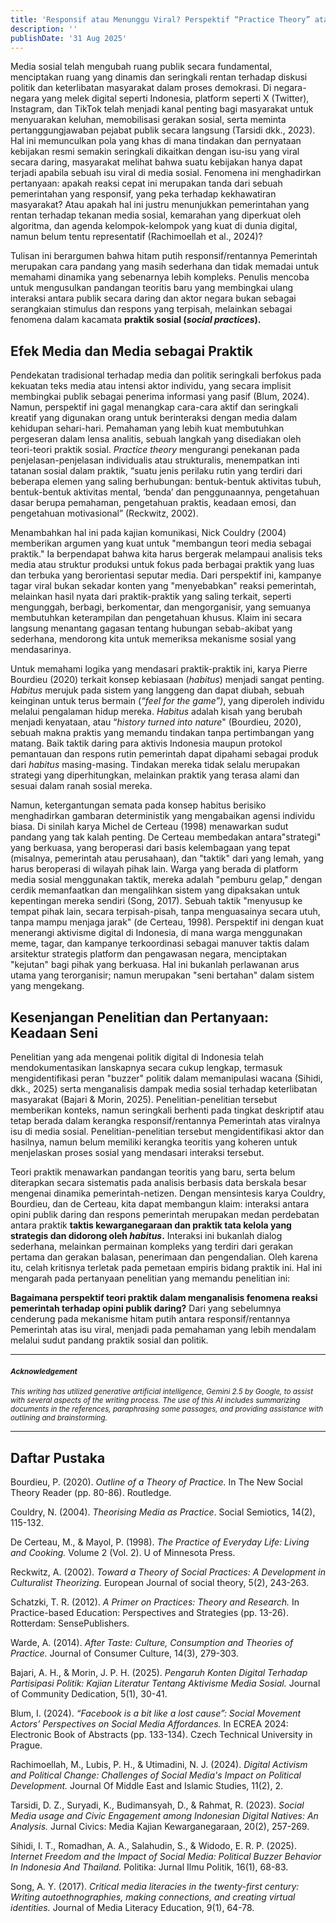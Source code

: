 ```yaml
---
title: 'Responsif atau Menunggu Viral? Perspektif “Practice Theory” atas Reaksi Pemerintah terhadap Opini Publik Daring'
description: ''
publishDate: '31 Aug 2025'
---
```


Media sosial telah mengubah ruang publik secara fundamental, menciptakan ruang yang dinamis dan seringkali rentan terhadap diskusi politik dan keterlibatan masyarakat dalam proses demokrasi. Di negara-negara yang melek digital seperti Indonesia, platform seperti X (Twitter), Instagram, dan TikTok telah menjadi kanal penting bagi masyarakat untuk menyuarakan keluhan, memobilisasi gerakan sosial, serta meminta pertanggungjawaban pejabat publik secara langsung (Tarsidi dkk., 2023). Hal ini memunculkan pola yang khas di mana tindakan dan pernyataan kebijakan resmi semakin seringkali dikaitkan dengan isu-isu yang viral secara daring, masyarakat melihat bahwa suatu kebijakan hanya dapat terjadi apabila sebuah isu viral di media sosial. Fenomena ini menghadirkan pertanyaan: apakah reaksi cepat ini merupakan tanda dari sebuah pemerintahan yang responsif, yang peka terhadap kekhawatiran masyarakat? Atau apakah hal ini justru menunjukkan pemerintahan yang rentan terhadap tekanan media sosial, kemarahan yang diperkuat oleh algoritma, dan agenda kelompok-kelompok yang kuat di dunia digital, namun belum tentu representatif (Rachimoellah et al., 2024)?

Tulisan ini berargumen bahwa hitam putih responsif/rentannya Pemerintah merupakan cara pandang yang masih sederhana dan tidak memadai untuk memahami dinamika yang sebenarnya lebih kompleks. Penulis  mencoba untuk mengusulkan pandangan teoritis baru yang membingkai ulang interaksi antara publik secara daring dan aktor negara bukan sebagai serangkaian stimulus dan respons yang terpisah, melainkan sebagai fenomena dalam kacamata **praktik sosial (*social practices*).**

## Efek Media dan Media sebagai Praktik

Pendekatan tradisional terhadap media dan politik seringkali berfokus pada kekuatan teks media atau intensi aktor individu, yang secara implisit membingkai publik sebagai penerima informasi yang pasif (Blum, 2024). Namun, perspektif ini gagal menangkap cara-cara aktif dan seringkali kreatif yang digunakan orang untuk berinteraksi dengan media dalam kehidupan sehari-hari. Pemahaman yang lebih kuat membutuhkan pergeseran dalam lensa analitis, sebuah langkah yang disediakan oleh teori-teori praktik sosial. *Practice theory* mengurangi penekanan pada penjelasan-penjelasan individualis atau strukturalis, menempatkan inti tatanan sosial dalam praktik, “suatu jenis perilaku rutin yang terdiri dari beberapa elemen yang saling berhubungan: bentuk-bentuk aktivitas tubuh, bentuk-bentuk aktivitas mental, ‘benda’ dan penggunaannya, pengetahuan dasar berupa pemahaman, pengetahuan praktis, keadaan emosi, dan pengetahuan motivasional” (Reckwitz, 2002).

Menambahkan hal ini pada kajian komunikasi, Nick Couldry (2004) memberikan argumen yang kuat untuk "membangun teori media sebagai praktik." Ia berpendapat bahwa kita harus bergerak melampaui analisis teks media atau struktur produksi untuk fokus pada berbagai praktik yang luas dan terbuka yang berorientasi seputar media. Dari perspektif ini, kampanye tagar viral bukan sekadar konten yang "menyebabkan" reaksi pemerintah, melainkan hasil nyata dari praktik-praktik yang saling terkait, seperti mengunggah, berbagi, berkomentar, dan mengorganisir, yang semuanya membutuhkan keterampilan dan pengetahuan khusus. Klaim ini secara langsung menantang gagasan tentang hubungan sebab-akibat yang sederhana, mendorong kita untuk memeriksa mekanisme sosial yang mendasarinya.

Untuk memahami logika yang mendasari praktik-praktik ini, karya Pierre Bourdieu (2020) terkait konsep kebiasaan (*habitus*) menjadi sangat penting. *Habitus* merujuk pada sistem yang langgeng dan dapat diubah, sebuah keinginan untuk terus bermain (*“feel for the game”)*, yang diperoleh individu melalui pengalaman hidup mereka. *Habitus* adalah kisah yang berubah menjadi kenyataan, atau “*history turned into nature*" (Bourdieu, 2020), sebuah makna praktis yang memandu tindakan tanpa pertimbangan yang matang. Baik taktik daring para aktivis Indonesia maupun protokol pemantauan dan respons rutin pemerintah dapat dipahami sebagai produk dari *habitus* masing-masing. Tindakan mereka tidak selalu merupakan strategi yang diperhitungkan, melainkan praktik yang terasa alami dan sesuai dalam ranah sosial mereka.

Namun, ketergantungan semata pada konsep habitus berisiko menghadirkan gambaran deterministik yang mengabaikan agensi individu biasa. Di sinilah karya Michel de Certeau (1998) menawarkan sudut pandang yang tak kalah penting. De Certeau membedakan antara"strategi" yang berkuasa, yang beroperasi dari basis kelembagaan yang tepat (misalnya, pemerintah atau perusahaan), dan "taktik" dari yang lemah, yang harus beroperasi di wilayah pihak lain. Warga yang berada di platform media sosial menggunakan taktik, mereka adalah "pemburu gelap," dengan cerdik memanfaatkan dan mengalihkan sistem yang dipaksakan untuk kepentingan mereka sendiri (Song, 2017). Sebuah taktik "menyusup ke tempat pihak lain, secara terpisah-pisah, tanpa menguasainya secara utuh, tanpa mampu menjaga jarak" (de Certeau, 1998). Perspektif ini dengan kuat menerangi aktivisme digital di Indonesia, di mana warga menggunakan meme, tagar, dan kampanye terkoordinasi sebagai manuver taktis dalam arsitektur strategis platform dan pengawasan negara, menciptakan "kejutan" bagi pihak yang berkuasa. Hal ini bukanlah perlawanan arus utama yang terorganisir; namun merupakan "seni bertahan" dalam sistem yang mengekang.

## Kesenjangan Penelitian dan Pertanyaan: Keadaan Seni

Penelitian yang ada mengenai politik digital di Indonesia telah mendokumentasikan lanskapnya secara cukup lengkap, termasuk mengidentifikasi peran "buzzer" politik dalam memanipulasi wacana (Sihidi, dkk., 2025\) serta menganalisis dampak media sosial terhadap keterlibatan masyarakat (Bajari & Morin, 2025). Penelitian-penelitian tersebut memberikan konteks, namun seringkali berhenti pada tingkat deskriptif atau tetap berada dalam kerangka responsif/rentannya Pemerintah atas viralnya isu di media sosial. Penelitian-penelitian tersebut mengidentifikasi aktor dan hasilnya, namun belum memiliki kerangka teoritis yang koheren untuk menjelaskan proses sosial yang mendasari interaksi tersebut.

Teori praktik menawarkan pandangan teoritis yang baru, serta belum diterapkan secara sistematis pada analisis berbasis data berskala besar mengenai dinamika pemerintah-netizen. Dengan mensintesis karya Couldry, Bourdieu, dan de Certeau, kita dapat membangun klaim: interaksi antara opini publik daring dan respons pemerintah merupakan medan perdebatan antara praktik **taktis kewarganegaraan dan praktik tata kelola yang strategis dan didorong oleh *habitus*.** Interaksi ini bukanlah dialog sederhana, melainkan permainan kompleks yang terdiri dari gerakan pertama dan gerakan balasan, penerimaan dan pengendalian. Oleh karena itu, celah kritisnya terletak pada pemetaan empiris bidang praktik ini. Hal ini mengarah pada pertanyaan penelitian yang memandu penelitian ini:

**Bagaimana perspektif teori praktik dalam menganalisis fenomena reaksi pemerintah terhadap opini publik daring?** Dari yang sebelumnya cenderung pada mekanisme hitam putih antara responsif/rentannya Pemerintah atas isu viral, menjadi pada pemahaman yang lebih mendalam melalui sudut pandang praktik sosial dan politik.

---

#### <small>*Acknowledgement*</small>

<small>*This writing has utilized generative artificial intelligence, Gemini 2.5 by Google, to assist with several aspects of the writing process. The use of this AI includes summarizing documents in the references, paraphrasing some passages, and providing assistance with outlining and brainstorming.*</small>

---

## Daftar Pustaka

Bourdieu, P. (2020). *Outline of a Theory of Practice.* In The New Social Theory Reader (pp. 80-86). Routledge.

Couldry, N. (2004). *Theorising Media as Practice*. Social Semiotics, 14(2), 115-132.

De Certeau, M., & Mayol, P. (1998). *The Practice of Everyday Life: Living and Cooking.* Volume 2 (Vol. 2). U of Minnesota Press.

Reckwitz, A. (2002). *Toward a Theory of Social Practices: A Development in Culturalist Theorizing.* European Journal of social theory, 5(2), 243-263.

Schatzki, T. R. (2012). *A Primer on Practices: Theory and Research.* In Practice-based Education: Perspectives and Strategies (pp. 13-26). Rotterdam: SensePublishers.

Warde, A. (2014). *After Taste: Culture, Consumption and Theories of Practice.* Journal of Consumer Culture, 14(3), 279-303.

Bajari, A. H., & Morin, J. P. H. (2025). *Pengaruh Konten Digital Terhadap Partisipasi Politik: Kajian Literatur Tentang Aktivisme Media Sosial.* Journal of Community Dedication, 5(1), 30-41.

Blum, I. (2024). *“Facebook is a bit like a lost cause”: Social Movement Actors’ Perspectives on Social Media Affordances.* In ECREA 2024: Electronic Book of Abstracts (pp. 133-134). Czech Technical University in Prague.

Rachimoellah, M., Lubis, P. H., & Utimadini, N. J. (2024). *Digital Activism and Political Change: Challenges of Social Media's Impact on Political Development.* Journal Of Middle East and Islamic Studies, 11(2), 2\.

Tarsidi, D. Z., Suryadi, K., Budimansyah, D., & Rahmat, R. (2023). *Social Media usage and Civic Engagement among Indonesian Digital Natives: An Analysis.* Jurnal Civics: Media Kajian Kewarganegaraan, 20(2), 257-269.

Sihidi, I. T., Romadhan, A. A., Salahudin, S., & Widodo, E. R. P. (2025). *Internet Freedom and the Impact of Social Media: Political Buzzer Behavior In Indonesia And Thailand.* Politika: Jurnal Ilmu Politik, 16(1), 68-83.

Song, A. Y. (2017). *Critical media literacies in the twenty-first century: Writing autoethnographies, making connections, and creating virtual identities.* Journal of Media Literacy Education, 9(1), 64-78.

